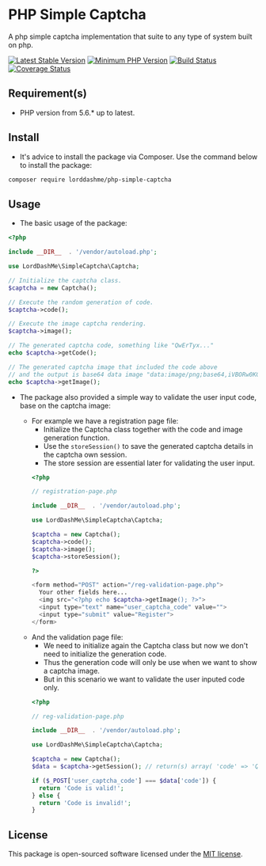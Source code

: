 # PHP Simple Captcha 

A php simple captcha implementation that suite to any type of system built on php.

[![Latest Stable Version](https://img.shields.io/packagist/v/lorddashme/php-simple-captcha.svg?style=flat-square)](https://packagist.org/packages/lorddashme/php-simple-captcha) [![Minimum PHP Version](https://img.shields.io/badge/php-%3E%3D%205.6-8892BF.svg?style=flat-square)](https://php.net/) [![Build Status](https://img.shields.io/travis/LordDashMe/php-simple-captcha/master.svg?style=flat-square)](https://travis-ci.org/LordDashMe/php-simple-captcha) [![Coverage Status](https://img.shields.io/coveralls/LordDashMe/php-simple-captcha/master.svg?style=flat-square)](https://coveralls.io/github/LordDashMe/php-simple-captcha?branch=master)

## Requirement(s)

- PHP version from 5.6.* up to latest.

## Install

- It's advice to install the package via Composer. Use the command below to install the package:

```txt
composer require lorddashme/php-simple-captcha
```

## Usage

- The basic usage of the package:

```php
<?php

include __DIR__  . '/vendor/autoload.php';

use LordDashMe\SimpleCaptcha\Captcha;

// Initialize the captcha class.
$captcha = new Captcha();

// Execute the random generation of code.
$captcha->code();

// Execute the image captcha rendering.
$captcha->image();

// The generated captcha code, something like "QwErTyx..."
echo $captcha->getCode(); 

// The generated captcha image that included the code above  
// and the output is base64 data image "data:image/png;base64,iVBORw0KGgoAA..."
echo $captcha->getImage(); 
```
- The package also provided a simple way to validate the user input code, base on the captcha image:
  
  - For example we have a registration page file:
    - Initialize the Captcha class together with the code and image generation function.
    - Use the ```storeSession()``` to save the generated captcha details in the captcha own session.
    - The store session are essential later for validating the user input.
    ```php
    <?php
    
    // registration-page.php

    include __DIR__  . '/vendor/autoload.php';

    use LordDashMe\SimpleCaptcha\Captcha;

    $captcha = new Captcha();
    $captcha->code();
    $captcha->image();
    $captcha->storeSession();
    
    ?>
    
    <form method="POST" action="/reg-validation-page.php">
      Your other fields here...
      <img src="<?php echo $captcha->getImage(); ?>">
      <input type="text" name="user_captcha_code" value="">
      <input type="submit" value="Register">
    </form>
    ```
  - And the validation page file:
    - We need to initialize again the Captcha class but now we don't need to initialize the generation code.
    - Thus the generation code will only be use when we want to show a captcha image.
    - But in this scenario we want to validate the user inputed code only.
    ```php
    <?php 
    
    // reg-validation-page.php
    
    include __DIR__  . '/vendor/autoload.php';

    use LordDashMe\SimpleCaptcha\Captcha;

    $captcha = new Captcha();
    $data = $captcha->getSession(); // return(s) array( 'code' => 'QwErTyx...' )
    
    if ($_POST['user_captcha_code'] === $data['code']) {
      return 'Code is valid!';
    } else {
      return 'Code is invalid!';
    }
    ```

## License

This package is open-sourced software licensed under the [MIT license](https://opensource.org/licenses/MIT).
